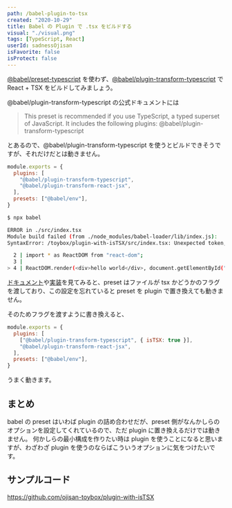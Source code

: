 ```yaml
---
path: /babel-plugin-to-tsx
created: "2020-10-29"
title: Babel の Plugin で .tsx をビルドする
visual: "./visual.png"
tags: [TypeScript, React]
userId: sadnessOjisan
isFavorite: false
isProtect: false
---
```


[@babel/preset-typescript](https://babeljs.io/docs/en/babel-preset-typescript) を使わず、[@babel/plugin-transform-typescript](https://babeljs.io/docs/en/babel-plugin-transform-typescript) で React + TSX をビルドしてみましょう。

@babel/plugin-transform-typescript の公式ドキュメントには

> This preset is recommended if you use TypeScript, a typed superset of JavaScript. It includes the following plugins: @babel/plugin-transform-typescript

とあるので、@babel/plugin-transform-typescript を使うとビルドできそうですが、それだけだとは動きません。

```js:title=babel.config.js
module.exports = {
  plugins: [
    "@babel/plugin-transform-typescript",
    "@babel/plugin-transform-react-jsx",
  ],
  presets: ["@babel/env"],
}
```

```sh
$ npx babel

ERROR in ./src/index.tsx
Module build failed (from ./node_modules/babel-loader/lib/index.js):
SyntaxError: /toybox/plugin-with-isTSX/src/index.tsx: Unexpected token, expected "," (4:27)

  2 | import * as ReactDOM from "react-dom";
  3 |
> 4 | ReactDOM.render(<div>hello world</div>, document.getElementById("root"));
```

[ドキュメント](https://babeljs.io/docs/en/babel-plugin-transform-typescript#istsx)や[実装](https://github.com/babel/babel/blob/main/packages/babel-preset-typescript/src/index.js#L48)を見てみると、preset はファイルが tsx かどうかのフラグを渡しており、この設定を忘れていると preset を plugin で置き換えても動きません。

そのためフラグを渡すように書き換えると、

```js:title=babel.config.js
module.exports = {
  plugins: [
    ["@babel/plugin-transform-typescript", { isTSX: true }],
    "@babel/plugin-transform-react-jsx",
  ],
  presets: ["@babel/env"],
}
```

うまく動きます。

## まとめ

babel の preset はいわば plugin の詰め合わせだが、preset 側がなんかしらのオプションを設定してくれているので、ただ plugin に置き換えるだけでは動きません。
何かしらの最小構成を作りたい時は plugin を使うことになると思いますが、わざわざ plugin を使うのならばこういうオプションに気をつけたいです。

## サンプルコード

https://github.com/ojisan-toybox/plugin-with-isTSX
